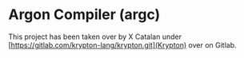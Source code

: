 # Argon Compiler (argc)

This project has been taken over by X Catalan under [https://gitlab.com/krypton-lang/krypton.git](Krypton) over on Gitlab.
